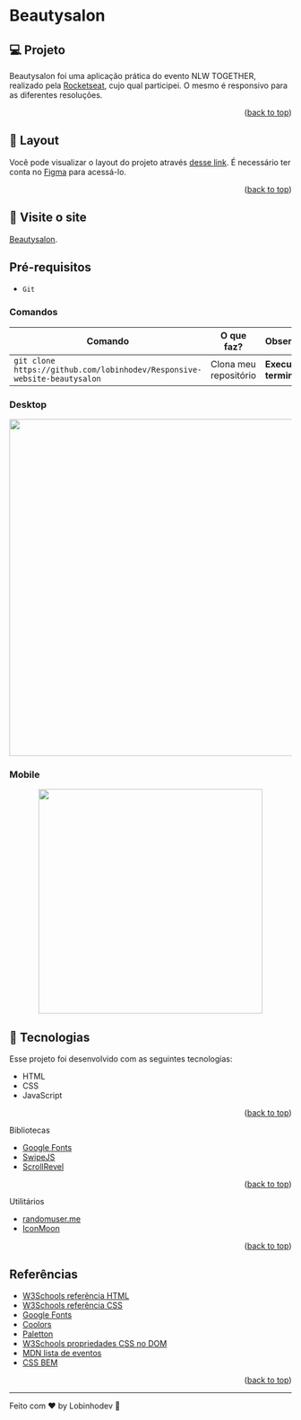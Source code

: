 # Beautysalon

## 💻 Projeto

Beautysalon foi uma aplicação prática do evento NLW TOGETHER, realizado pela [Rocketseat](https://github.com/rocketseat-education/nlw-06-origin), cujo qual participei. O mesmo é responsivo para as diferentes resoluções.

<p align="right">(<a href="#top">back to top</a>)</p>

## 🔖 Layout

Você pode visualizar o layout do projeto através [desse link](https://www.figma.com/community/file/1009807319507822993/Origin-Six). É necessário ter conta no [Figma](https://figma.com) para acessá-lo. <p align="right">(<a href="#top">back to top</a>)</p>

## 📢 Visite o site

[Beautysalon](https://lobinhodev.github.io/Responsive-website-beautysalon/).

## Pré-requisitos

-   `Git`

### Comandos

| Comando                                                                  | O que faz?            | Observação               |
| ------------------------------------------------------------------------ | --------------------- | ------------------------ |
| `git clone https://github.com/lobinhodev/Responsive-website-beautysalon` | Clona meu repositório | **Execute no terminal!** |

### Desktop

<p align="center">
  <img width="600" src="assets/md/Desktop.gif">
</p>

### Mobile

<p align="center">
  <img width="400"  src="assets/md/Mobile.gif">
</p>

## 🧠 Tecnologias

Esse projeto foi desenvolvido com as seguintes tecnologias:

-   HTML
-   CSS
-   JavaScript
<p align="right">(<a href="#top">back to top</a>)</p>

Bibliotecas

-   [Google Fonts](https://fonts.google.com/)
-   [SwipeJS](https://github.com/nolimits4web/Swiper)
-   [ScrollRevel](https://scrollrevealjs.org)
<p align="right">(<a href="#top">back to top</a>)</p>

Utilitários

-   [randomuser.me](https://randomuser.me/photos)
-   [IconMoon](https://icomoon.io/app/#/select)
<p align="right">(<a href="#top">back to top</a>)</p>

## Referências

-   [W3Schools referência HTML](https://www.w3schools.com/tags/default.asp)
-   [W3Schools referência CSS](https://www.w3schools.com/cssref/default.asp)
-   [Google Fonts](https://fonts.google.com/)
-   [Coolors](https://coolors.co/palettes/trending)
-   [Paletton](https://paletton.com/)
-   [W3Schools propriedades CSS no DOM](https://www.w3schools.com/jsref/dom_obj_style.asp)
-   [MDN lista de eventos](https://developer.mozilla.org/en-US/docs/Web/Events)
-   [CSS BEM](https://desenvolvimentoparaweb.com/css/bem/)
<p align="right">(<a href="#top">back to top</a>)</p>

---

Feito com ♥ by Lobinhodev 🐺
